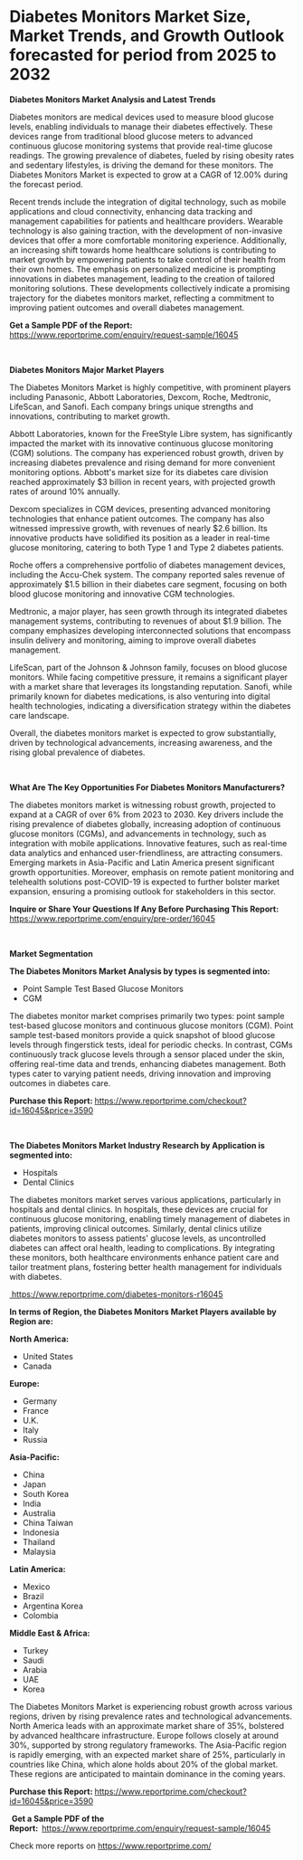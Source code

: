 <p><h1>Diabetes Monitors Market Size, Market Trends, and Growth Outlook forecasted for period from 2025 to 2032</h1></p><p><strong>Diabetes Monitors Market Analysis and Latest Trends</strong></p>
<p><p>Diabetes monitors are medical devices used to measure blood glucose levels, enabling individuals to manage their diabetes effectively. These devices range from traditional blood glucose meters to advanced continuous glucose monitoring systems that provide real-time glucose readings. The growing prevalence of diabetes, fueled by rising obesity rates and sedentary lifestyles, is driving the demand for these monitors. The Diabetes Monitors Market is expected to grow at a CAGR of 12.00% during the forecast period.</p><p>Recent trends include the integration of digital technology, such as mobile applications and cloud connectivity, enhancing data tracking and management capabilities for patients and healthcare providers. Wearable technology is also gaining traction, with the development of non-invasive devices that offer a more comfortable monitoring experience. Additionally, an increasing shift towards home healthcare solutions is contributing to market growth by empowering patients to take control of their health from their own homes. The emphasis on personalized medicine is prompting innovations in diabetes management, leading to the creation of tailored monitoring solutions. These developments collectively indicate a promising trajectory for the diabetes monitors market, reflecting a commitment to improving patient outcomes and overall diabetes management.</p></p>
<p><strong>Get a Sample PDF of the Report:&nbsp;</strong> <a href="https://www.reportprime.com/enquiry/request-sample/16045?utm_campaign=3355&utm_medium=2&utm_source=Github&utm_content=ia&utm_term=20032025&utm_id=diabetes-monitors">https://www.reportprime.com/enquiry/request-sample/16045</a></p>
<p>&nbsp;</p>
<p><strong>Diabetes Monitors Major Market Players</strong></p>
<p><p>The Diabetes Monitors Market is highly competitive, with prominent players including Panasonic, Abbott Laboratories, Dexcom, Roche, Medtronic, LifeScan, and Sanofi. Each company brings unique strengths and innovations, contributing to market growth.</p><p>Abbott Laboratories, known for the FreeStyle Libre system, has significantly impacted the market with its innovative continuous glucose monitoring (CGM) solutions. The company has experienced robust growth, driven by increasing diabetes prevalence and rising demand for more convenient monitoring options. Abbott's market size for its diabetes care division reached approximately $3 billion in recent years, with projected growth rates of around 10% annually.</p><p>Dexcom specializes in CGM devices, presenting advanced monitoring technologies that enhance patient outcomes. The company has also witnessed impressive growth, with revenues of nearly $2.6 billion. Its innovative products have solidified its position as a leader in real-time glucose monitoring, catering to both Type 1 and Type 2 diabetes patients.</p><p>Roche offers a comprehensive portfolio of diabetes management devices, including the Accu-Chek system. The company reported sales revenue of approximately $1.5 billion in their diabetes care segment, focusing on both blood glucose monitoring and innovative CGM technologies.</p><p>Medtronic, a major player, has seen growth through its integrated diabetes management systems, contributing to revenues of about $1.9 billion. The company emphasizes developing interconnected solutions that encompass insulin delivery and monitoring, aiming to improve overall diabetes management.</p><p>LifeScan, part of the Johnson & Johnson family, focuses on blood glucose monitors. While facing competitive pressure, it remains a significant player with a market share that leverages its longstanding reputation. Sanofi, while primarily known for diabetes medications, is also venturing into digital health technologies, indicating a diversification strategy within the diabetes care landscape.</p><p>Overall, the diabetes monitors market is expected to grow substantially, driven by technological advancements, increasing awareness, and the rising global prevalence of diabetes.</p></p>
<p>&nbsp;</p>
<p><strong>What Are The Key Opportunities For Diabetes Monitors Manufacturers?</strong></p>
<p><p>The diabetes monitors market is witnessing robust growth, projected to expand at a CAGR of over 6% from 2023 to 2030. Key drivers include the rising prevalence of diabetes globally, increasing adoption of continuous glucose monitors (CGMs), and advancements in technology, such as integration with mobile applications. Innovative features, such as real-time data analytics and enhanced user-friendliness, are attracting consumers. Emerging markets in Asia-Pacific and Latin America present significant growth opportunities. Moreover, emphasis on remote patient monitoring and telehealth solutions post-COVID-19 is expected to further bolster market expansion, ensuring a promising outlook for stakeholders in this sector.</p></p>
<p><strong>Inquire or Share Your Questions If Any Before Purchasing This Report:</strong> <a href="https://www.reportprime.com/enquiry/pre-order/16045?utm_campaign=3355&utm_medium=2&utm_source=Github&utm_content=ia&utm_term=20032025&utm_id=diabetes-monitors">https://www.reportprime.com/enquiry/pre-order/16045</a></p>
<p>&nbsp;</p>
<p><strong>Market Segmentation</strong></p>
<p><strong>The Diabetes Monitors Market Analysis by types is segmented into:</strong></p>
<p><ul><li>Point Sample Test Based Glucose Monitors</li><li>CGM</li></ul></p>
<p><p>The diabetes monitor market comprises primarily two types: point sample test-based glucose monitors and continuous glucose monitors (CGM). Point sample test-based monitors provide a quick snapshot of blood glucose levels through fingerstick tests, ideal for periodic checks. In contrast, CGMs continuously track glucose levels through a sensor placed under the skin, offering real-time data and trends, enhancing diabetes management. Both types cater to varying patient needs, driving innovation and improving outcomes in diabetes care.</p></p>
<p><strong>Purchase this Report:&nbsp;</strong><a href="https://www.reportprime.com/checkout?id=16045&price=3590&utm_campaign=3355&utm_medium=2&utm_source=Github&utm_content=ia&utm_term=20032025&utm_id=diabetes-monitors">https://www.reportprime.com/checkout?id=16045&price=3590</a></p>
<p>&nbsp;</p>
<p><strong>The Diabetes Monitors Market Industry Research by Application is segmented into:</strong></p>
<p><ul><li>Hospitals</li><li>Dental Clinics</li></ul></p>
<p><p>The diabetes monitors market serves various applications, particularly in hospitals and dental clinics. In hospitals, these devices are crucial for continuous glucose monitoring, enabling timely management of diabetes in patients, improving clinical outcomes. Similarly, dental clinics utilize diabetes monitors to assess patients' glucose levels, as uncontrolled diabetes can affect oral health, leading to complications. By integrating these monitors, both healthcare environments enhance patient care and tailor treatment plans, fostering better health management for individuals with diabetes.</p></p>
<p><a href="https://www.reportprime.com/diabetes-monitors-r16045?utm_campaign=3355&utm_medium=2&utm_source=Github&utm_content=ia&utm_term=20032025&utm_id=diabetes-monitors">&nbsp;https://www.reportprime.com/diabetes-monitors-r16045</a></p>
<p><strong>In terms of Region, the Diabetes Monitors Market Players available by Region are:</strong></p>
<p>
    <p> <strong> North America: </strong>
        <ul>
            <li>United States</li>
            <li>Canada</li>
        </ul>
        </p> 
    <p> <strong> Europe: </strong>
        <ul>
            <li>Germany</li>
            <li>France</li>
            <li>U.K.</li>
            <li>Italy</li>
            <li>Russia</li>
        </ul>
        </p> 
    <p> <strong> Asia-Pacific: </strong>
        <ul>
            <li>China</li>
            <li>Japan</li>
            <li>South Korea</li>
            <li>India</li>
            <li>Australia</li>
            <li>China Taiwan</li>
            <li>Indonesia</li>
            <li>Thailand</li>
            <li>Malaysia</li>
        </ul>
        </p> 
    <p> <strong> Latin America: </strong>
        <ul>
            <li>Mexico</li>
            <li>Brazil</li>
            <li>Argentina Korea</li>
            <li>Colombia</li>
        </ul>
        </p> 
    <p> <strong> Middle East & Africa: </strong>
        <ul>
            <li>Turkey</li>
            <li>Saudi</li>
            <li>Arabia</li>
            <li>UAE</li>
            <li>Korea</li>
        </ul>
    </p>
    </p>
<p><p>The Diabetes Monitors Market is experiencing robust growth across various regions, driven by rising prevalence rates and technological advancements. North America leads with an approximate market share of 35%, bolstered by advanced healthcare infrastructure. Europe follows closely at around 30%, supported by strong regulatory frameworks. The Asia-Pacific region is rapidly emerging, with an expected market share of 25%, particularly in countries like China, which alone holds about 20% of the global market. These regions are anticipated to maintain dominance in the coming years.</p></p>
<p><strong>Purchase this Report: </strong><a href="https://www.reportprime.com/checkout?id=16045&price=3590&utm_campaign=3355&utm_medium=2&utm_source=Github&utm_content=ia&utm_term=20032025&utm_id=diabetes-monitors">https://www.reportprime.com/checkout?id=16045&price=3590</a></p>
<p>&nbsp;<strong>Get a Sample PDF of the Report:&nbsp;&nbsp;</strong><a href="https://www.reportprime.com/enquiry/request-sample/16045?utm_campaign=3355&utm_medium=2&utm_source=Github&utm_content=ia&utm_term=20032025&utm_id=diabetes-monitors">https://www.reportprime.com/enquiry/request-sample/16045</a></p>
<p><strong></strong></p>
<p>Check more reports on <a href="https://www.reportprime.com/?utm_campaign=3355&utm_medium=2&utm_source=Github&utm_content=ia&utm_term=20032025&utm_id=diabetes-monitors">https://www.reportprime.com/</a></p>